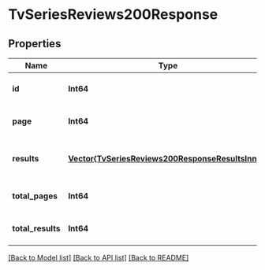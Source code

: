 # TvSeriesReviews200Response


## Properties
Name | Type | Description | Notes
------------ | ------------- | ------------- | -------------
**id** | **Int64** |  | [optional] [default to 0]
**page** | **Int64** |  | [optional] [default to 0]
**results** | [**Vector{TvSeriesReviews200ResponseResultsInner}**](TvSeriesReviews200ResponseResultsInner.md) |  | [optional] [default to nothing]
**total_pages** | **Int64** |  | [optional] [default to 0]
**total_results** | **Int64** |  | [optional] [default to 0]


[[Back to Model list]](../README.md#models) [[Back to API list]](../README.md#api-endpoints) [[Back to README]](../README.md)


